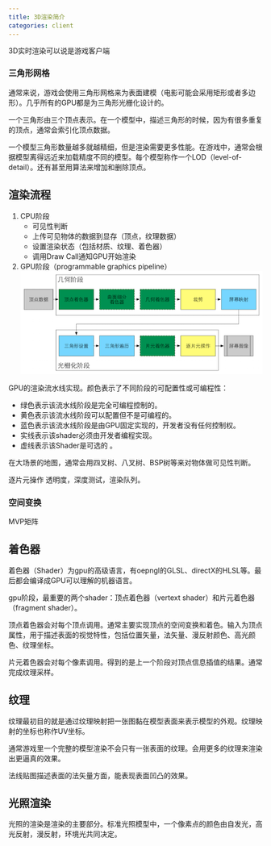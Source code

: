 ```yaml
---
title: 3D渲染简介
categories: client
---
```


3D实时渲染可以说是游戏客户端

### 三角形网格

通常来说，游戏会使用三角形网格来为表面建模（电影可能会采用矩形或者多边形）。几乎所有的GPU都是为三角形光栅化设计的。

一个三角形由三个顶点表示。在一个模型中，描述三角形的时候，因为有很多重复的顶点，通常会索引化顶点数据。

一个模型三角形数量越多就越精细，但是渲染需要更多性能。在游戏中，通常会根据模型离得远近来加载精度不同的模型。每个模型称作一个LOD（level-of-detail）。还有甚至用算法来增加和删除顶点。


## 渲染流程
1. CPU阶段
    - 可见性判断
	- 上传可见物体的数据到显存（顶点，纹理数据）
	- 设置渲染状态（包括材质、纹理、着色器）
	- 调用Draw Call通知GPU开始渲染
2. GPU阶段（programmable graphics pipeline）
![](/assets/gpu1.png)

GPU的渲染流水线实现。颜色表示了不同阶段的可配置性或可编程性：
- 绿色表示该流水线阶段是完全可编程控制的。
- 黄色表示该流水线阶段可以配置但不是可编程的。
- 蓝色表示该流水线阶段是由GPU固定实现的，开发者没有任何控制权。
- 实线表示该shader必须由开发者编程实现。
- 虚线表示该Shader是可选的 。

在大场景的地图，通常会用四叉树、八叉树、BSP树等来对物体做可见性判断。

逐片元操作
透明度，深度测试，渲染队列。

### 空间变换

MVP矩阵


## 着色器

着色器（Shader）为gpu的高级语言，有oepngl的GLSL、directX的HLSL等。最后都会编译成GPU可以理解的机器语言。

gpu阶段，最重要的两个shader：顶点着色器（vertext shader）和片元着色器（fragment shader）。

顶点着色器会对每个顶点调用。通常主要实现顶点的空间变换和着色。输入为顶点属性，用于描述表面的视觉特性，包括位置矢量，法矢量、漫反射颜色、高光颜色、纹理坐标。

片元着色器会对每个像素调用。得到的是上一个阶段对顶点信息插值的结果。通常完成纹理采样。

## 纹理

纹理最初目的就是通过纹理映射把一张图黏在模型表面来表示模型的外观。纹理映射的坐标也称作UV坐标。

通常游戏里一个完整的模型渲染不会只有一张表面的纹理。会用更多的纹理来渲染出更逼真的效果。

法线贴图描述表面的法矢量方面，能表现表面凹凸的效果。

## 光照渲染

光照的渲染是渲染的主要部分。标准光照模型中，一个像素点的颜色由自发光，高光反射，漫反射，环境光共同决定。



